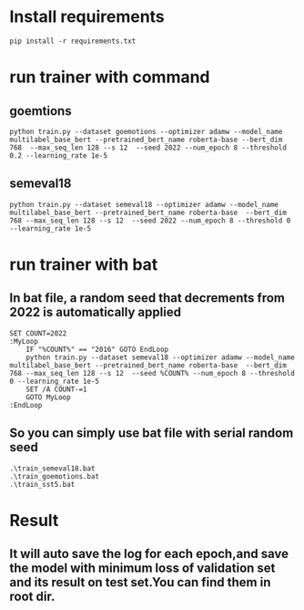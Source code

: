 # Install requirements
```
pip install -r requirements.txt
```
# run trainer with command
## goemtions
```
python train.py --dataset goemotions --optimizer adamw --model_name multilabel_base_bert --pretrained_bert_name roberta-base --bert_dim 768  --max_seq_len 128 --s 12  --seed 2022 --num_epoch 8 --threshold 0.2 --learning_rate 1e-5
```

## semeval18
```
python train.py --dataset semeval18 --optimizer adamw --model_name multilabel_base_bert --pretrained_bert_name roberta-base  --bert_dim 768 --max_seq_len 128 --s 12  --seed 2022 --num_epoch 8 --threshold 0 --learning_rate 1e-5
```

# run trainer with bat
## In bat file, a random seed that decrements from 2022 is automatically applied
```
SET COUNT=2022
:MyLoop
    IF "%COUNT%" == "2016" GOTO EndLoop
    python train.py --dataset semeval18 --optimizer adamw --model_name multilabel_base_bert --pretrained_bert_name roberta-base  --bert_dim 768 --max_seq_len 128 --s 12  --seed %COUNT% --num_epoch 8 --threshold 0 --learning_rate 1e-5
    SET /A COUNT-=1
    GOTO MyLoop
:EndLoop
```
## So you can simply use bat file with serial random seed
```
.\train_semeval18.bat
.\train_goemotions.bat
.\train_sst5.bat
```

# Result
## It will auto save the log for each epoch,and save the model with minimum loss of validation set and its result on test set.You can find them in root dir.
